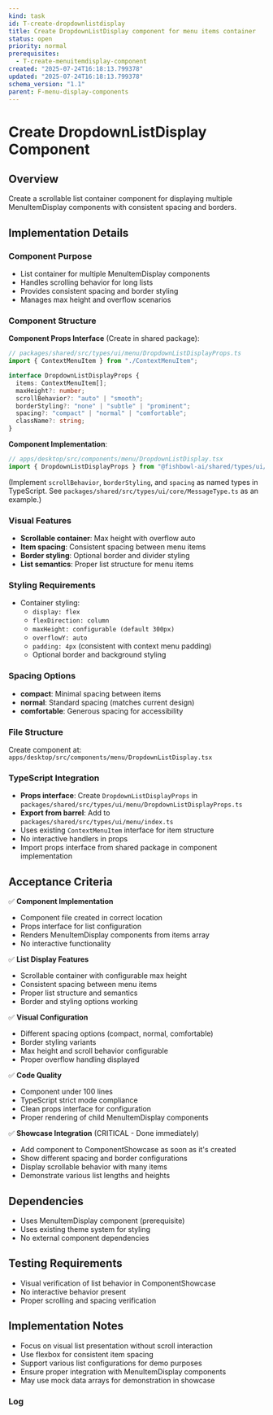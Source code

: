 ```yaml
---
kind: task
id: T-create-dropdownlistdisplay
title: Create DropdownListDisplay component for menu items container
status: open
priority: normal
prerequisites:
  - T-create-menuitemdisplay-component
created: "2025-07-24T16:18:13.799378"
updated: "2025-07-24T16:18:13.799378"
schema_version: "1.1"
parent: F-menu-display-components
---
```


# Create DropdownListDisplay Component

## Overview

Create a scrollable list container component for displaying multiple MenuItemDisplay components with consistent spacing and borders.

## Implementation Details

### Component Purpose

- List container for multiple MenuItemDisplay components
- Handles scrolling behavior for long lists
- Provides consistent spacing and border styling
- Manages max height and overflow scenarios

### Component Structure

**Component Props Interface** (Create in shared package):

```typescript
// packages/shared/src/types/ui/menu/DropdownListDisplayProps.ts
import { ContextMenuItem } from "./ContextMenuItem";

interface DropdownListDisplayProps {
  items: ContextMenuItem[];
  maxHeight?: number;
  scrollBehavior?: "auto" | "smooth";
  borderStyling?: "none" | "subtle" | "prominent";
  spacing?: "compact" | "normal" | "comfortable";
  className?: string;
}
```

**Component Implementation**:

```typescript
// apps/desktop/src/components/menu/DropdownListDisplay.tsx
import { DropdownListDisplayProps } from "@fishbowl-ai/shared/types/ui/menu";
```

(Implement `scrollBehavior`, `borderStyling`, and `spacing` as named types in TypeScript. See `packages/shared/src/types/ui/core/MessageType.ts` as an example.)

### Visual Features

- **Scrollable container**: Max height with overflow auto
- **Item spacing**: Consistent spacing between menu items
- **Border styling**: Optional border and divider styling
- **List semantics**: Proper list structure for menu items

### Styling Requirements

- Container styling:
  - `display: flex`
  - `flexDirection: column`
  - `maxHeight: configurable (default 300px)`
  - `overflowY: auto`
  - `padding: 4px` (consistent with context menu padding)
  - Optional border and background styling

### Spacing Options

- **compact**: Minimal spacing between items
- **normal**: Standard spacing (matches current design)
- **comfortable**: Generous spacing for accessibility

### File Structure

Create component at: `apps/desktop/src/components/menu/DropdownListDisplay.tsx`

### TypeScript Integration

- **Props interface**: Create `DropdownListDisplayProps` in `packages/shared/src/types/ui/menu/DropdownListDisplayProps.ts`
- **Export from barrel**: Add to `packages/shared/src/types/ui/menu/index.ts`
- Uses existing `ContextMenuItem` interface for item structure
- No interactive handlers in props
- Import props interface from shared package in component implementation

## Acceptance Criteria

✅ **Component Implementation**

- Component file created in correct location
- Props interface for list configuration
- Renders MenuItemDisplay components from items array
- No interactive functionality

✅ **List Display Features**

- Scrollable container with configurable max height
- Consistent spacing between menu items
- Proper list structure and semantics
- Border and styling options working

✅ **Visual Configuration**

- Different spacing options (compact, normal, comfortable)
- Border styling variants
- Max height and scroll behavior configurable
- Proper overflow handling displayed

✅ **Code Quality**

- Component under 100 lines
- TypeScript strict mode compliance
- Clean props interface for configuration
- Proper rendering of child MenuItemDisplay components

✅ **Showcase Integration** (CRITICAL - Done immediately)

- Add component to ComponentShowcase as soon as it's created
- Show different spacing and border configurations
- Display scrollable behavior with many items
- Demonstrate various list lengths and heights

## Dependencies

- Uses MenuItemDisplay component (prerequisite)
- Uses existing theme system for styling
- No external component dependencies

## Testing Requirements

- Visual verification of list behavior in ComponentShowcase
- No interactive behavior present
- Proper scrolling and spacing verification

## Implementation Notes

- Focus on visual list presentation without scroll interaction
- Use flexbox for consistent item spacing
- Support various list configurations for demo purposes
- Ensure proper integration with MenuItemDisplay components
- May use mock data arrays for demonstration in showcase

### Log
